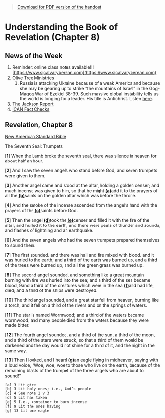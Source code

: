 >[Download for PDF version of the handout](/week022722.pdf)


# Understanding the Book of Revelation (Chapter 8)

## News of the Week

1. Reminder: online class notes available!!! [https://www.sjcalvaryberean.com](https://www.sjcalvaryberean.com)
1. Olive Tree Ministries
	1. Russia is attacking Ukraine because of a weak America and because she may be gearing up to strike “the mountains of Israel” in the Gog-Magog War of Ezekiel 38-39. Such massive global instability tells us the world is longing for a leader. His title is Antichrist.
	Listen [here](https://rumble.com/vx1mmz-the-endgame-the-mountains-of-israel-michele-bachmann-and-pastor-barry-stagn.html).
1. [The Jackson Report](https://www.jeffereyjaxen.com/jaxen-report.html)
1. [ICAN Fact Checks](https://www.icandecide.org/ican-fact-checks/)


## Revelation, Chapter 8
[New American Standard Bible](https://biblehub.com/nasb_/revelation/8.htm)

The Seventh Seal: Trumpets

[**1**] When the Lamb broke the seventh seal, there was silence in heaven for about half an hour. 

[**2**] And I saw the seven angels who stand before God, and seven trumpets were given to them.

[**3**] Another angel came and stood at the altar, holding a golden censer; and much incense was given to him, so that he might [**(a)**](https://biblehub.com/nasb_/revelation/8.htm#fn)add it to the prayers of all the [**(b)**](https://biblehub.com/nasb_/revelation/8.htm#fn)saints on the golden altar which was before the throne. 

[**4**] And the smoke of the incense ascended from the angel’s hand with the prayers of the [**(c)**](https://biblehub.com/nasb_/revelation/8.htm#fn)saints before God. 

[**5**] Then the angel [**(d)**](https://biblehub.com/nasb_/revelation/8.htm#fn)took the [**(e)**](https://biblehub.com/nasb_/revelation/8.htm#fn)censer and filled it with the fire of the altar, and hurled it to the earth; and there were peals of thunder and sounds, and flashes of lightning and an earthquake.

[**6**] And the seven angels who had the seven trumpets prepared themselves to sound them.

[**7**] The first sounded, and there was hail and fire mixed with blood, and it was hurled to the earth; and a third of the earth was burned up, and a third of the trees were burned up, and all the green grass was burned up.

[**8**] The second angel sounded, and something like a great mountain burning with fire was hurled into the sea; and a third of the sea became blood, 9and a third of the creatures which were in the sea [**(f)**](https://biblehub.com/nasb_/revelation/8.htm#fn)and had life, died; and a third of the ships were destroyed.

[**10**] The third angel sounded, and a great star fell from heaven, burning like a torch, and it fell on a third of the rivers and on the springs of waters. 

[**11**] The star is named Wormwood; and a third of the waters became wormwood, and many people died from the waters because they were made bitter.

[**12**] The fourth angel sounded, and a third of the sun, a third of the moon, and a third of the stars were struck, so that a third of them would be darkened and the day would not shine for a third of it, and the night in the same way.

[**13**] Then I looked, and I heard [**(g)**](https://biblehub.com/nasb_/revelation/8.htm#fn)an eagle flying in midheaven, saying with a loud voice, “Woe, woe, woe to those who live on the earth, because of the remaining blasts of the trumpet of the three angels who are about to sound!”

```
[a] 3 Lit give
[b] 3 Lit holy ones; i.e., God’s people
[c] 4 See note 2 v 3
[d] 5 Lit has taken
[e] 5 I.e., container to burn incense
[f] 9 Lit the ones having
[g] 13 Lit one eagle
```
